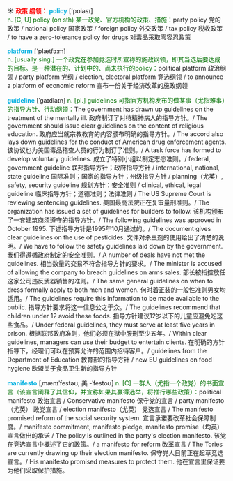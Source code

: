 ☀ <font color="red">**政策 纲领：**</font>
<font color="sky blue">**policy**</font> ['pɒləsɪ]  
<font color="rgb(227, 108, 9)">n. [C, U] policy (on sth) 某一政党、官方机构的政策、措施：</font>party policy 党的政策 / national policy 国家政策 / foreign policy 外交政策 / tax policy 税收政策 / to have a zero-tolerance policy for drugs 对毒品采取零容忍政策

<font color="sky blue">**platform**</font> ['plætfɔ:m]  
<font color="rgb(227, 108, 9)">n. [usually sing.] 一个政党在参加竞选时所宣称的施政纲领，即其当选后要达成的目标。是一种潜在的、计划中的、尚未执行的policy：</font>political platform 政治纲领 / party platform 党纲 / election, electoral platform 竞选纲领 / to announce a platform of economic reform 宣布一份关于经济改革的施政纲领
           
<font color="sky blue">**guideline**</font> [ˈgaɪdlaɪn]
<font color="rgb(227, 108, 9)">n. [pl.] guidelines 可指官方机构发布的做某事（尤指难事）的指导方针、行动纲领：</font>The government has drawn up guidelines on the treatment of the mentally ill. 政府制订了对待精神病人的指导方针。/ The government should issue clear guidelines on the content of religious education. 政府应当就宗教教育的内容颁布明确的指导方针。/ The accord also lays down guidelines for the conduct of American drug enforcement agents. 该协议也为美国毒品稽查人员的行为制订了准则。/ A task force has formed to develop voluntary guidelines. 成立了特别小组以制定志愿准则。/ federal, government guideline 联邦指导方针；政府指导方针 / international, national, state guideline 国际准则；国家的指导方针；州级指导方针 / planning（尤英）, safety, security guideline 规划方针；安全准则 / clinical, ethical, legal guideline 临床指导方针；道德准则；法律准则 / The US Supreme Court is reviewing sentencing guidelines. 美国最高法院正在复审量刑准则。/ The organization has issued a set of guidelines for builders to follow. 该机构颁布了一套建筑商须遵守的指导方针。/ The following guidelines was approved in October 1995. 下述指导方针是1995年10月通过的。/ The document gives clear guidelines on the use of pesticides. 文件对杀虫剂的使用给出了清楚的说明。/ We have to follow the safety guidelines laid down by the government. 我们得遵循政府制定的安全准则。/ A number of deals have not met the guidelines. 相当数量的交易不符合指导方针的要求。/ The minister is accused of allowing the company to breach guidelines on arms sales. 部长被指控放任这家公司违反武器销售的准则。/ The same general guidelines on when to dress formally apply to both men and women. 何时着正装的一般性准则男女均适用。/ The guidelines require this information to be made available to the public. 指导方针要求将这一信息公之于众。/ The guidelines recommend that children under 12 avoid these foods. 指导方针建议12岁以下的儿童应避免吃这些食品。/ Under federal guidelines, they must serve at least five years in prison. 根据联邦政府准则，他们必须在狱中服刑至少五年。/ Within clear guidelines, managers can use their budget to entertain clients. 在明确的方针指导下，经理们可以在预算允许的范围内招待客户。/ guidelines from the Department of Education 教育部的指导方针 / new EU guidelines on food hygiene 欧盟关于食品卫生新的指导方针
           
<font color="sky blue">**manifesto**</font> [ˌmænɪˈfestəʊ; 美 -ˈfestoʊ]
<font color="rgb(227, 108, 9)">n. [C] 一群人（尤指一个政党）的书面宣言（该宣言阐释了其信仰，并宣称如果其赢得选举，将推行哪些政策）：</font>political manifesto 政治宣言 / Conservative manifesto 保守党的宣言 / party manifesto（尤英） 政党宣言 / election manifesto（尤英） 竞选宣言 / The manifesto promised reform of the social security system. 宣言承诺要改革社会保障制度。/ manifesto commitment, manifesto pledge, manifesto promise（均英）宣言做出的承诺 / The policy is outlined in the party's election manifesto. 该党在竞选宣言中概述了它的政策。/ a manifesto for reform 改革宣言 / The Tories are currently drawing up their election manifesto. 保守党人目前正在起草竞选宣言。/ His manifesto promised measures to protect them. 他在宣言里保证要为他们采取保护措施。



